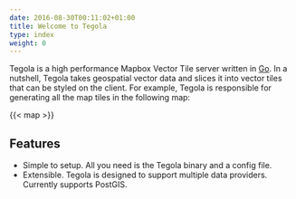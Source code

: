 ```yaml
---
date: 2016-08-30T00:11:02+01:00
title: Welcome to Tegola
type: index
weight: 0
---
```


Tegola is a high performance Mapbox Vector Tile server written in [Go](https://golang.org). In a nutshell, Tegola takes geospatial vector data and slices it into vector tiles that can be styled on the client. For example, Tegola is responsible for generating all the map tiles in the following map:

{{< map >}}


## Features

- Simple to setup. All you need is the Tegola binary and a config file.
- Extensible. Tegola is designed to support multiple data providers. Currently supports PostGIS.